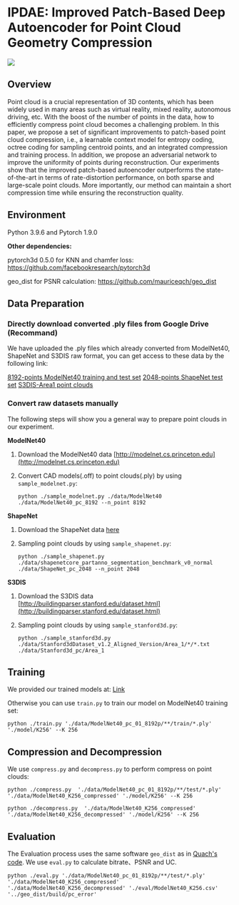 # IPDAE: Improved Patch-Based Deep Autoencoder for Point Cloud Geometry Compression

![](./figure/Teaser.png)

## Overview

Point cloud is a crucial representation of 3D contents, which has been widely used in many areas such as virtual reality, mixed reality, autonomous driving, etc. With the boost of the number of points in the data, how to efficiently compress point cloud becomes a challenging problem. In this paper, we propose a set of significant improvements to patch-based point cloud compression, i.e., a learnable context model for entropy coding, octree coding for sampling centroid points, and an integrated compression and training process. In addition, we propose an adversarial network to improve the uniformity of points during reconstruction. Our experiments show that the improved patch-based autoencoder outperforms the state-of-the-art in terms of rate-distortion performance, on both sparse and large-scale point clouds. More importantly, our method can maintain a short compression time while ensuring the reconstruction quality.

## Environment

Python 3.9.6 and Pytorch 1.9.0

**Other dependencies:**

pytorch3d 0.5.0 for KNN and chamfer loss:	https://github.com/facebookresearch/pytorch3d

geo_dist for PSNR calculation:	https://github.com/mauriceqch/geo_dist

## Data Preparation

### Directly download converted .ply files from Google Drive (Recommand)

We have uploaded the .ply files which already converted from ModelNet40, ShapeNet and S3DIS raw format, you can get access to these data by the following link:

[8192-points ModelNet40 training and test set](https://drive.google.com/file/d/1Isa8seckZ9oNzstlE7VZcd6wVVx8LdMF/view?usp=sharing)
[2048-points ShapeNet test set](https://drive.google.com/file/d/1OzaU01kolBpfRRD0zKESYh67Hh2s2dbD/view?usp=sharing)
[S3DIS-Area1 point clouds](https://drive.google.com/file/d/1etg29uMdV932CYmWijDD7OOupjXRKZJM/view?usp=sharing)



### Convert raw datasets manually

The following steps will show you a general way to prepare point clouds in our experiment.

**ModelNet40**

1. Download the ModelNet40 data [http://modelnet.cs.princeton.edu](http://modelnet.cs.princeton.edu)

2. Convert CAD models(.off) to point clouds(.ply) by using `sample_modelnet.py`:

   ```
   python ./sample_modelnet.py ./data/ModelNet40 ./data/ModelNet40_pc_8192 --n_point 8192
   ```

**ShapeNet**

1. Download the ShapeNet data [here](https://shapenet.cs.stanford.edu/media/shapenetcore_partanno_segmentation_benchmark_v0_normal.zip)

2. Sampling point clouds by using `sample_shapenet.py`:

   ```
   python ./sample_shapenet.py ./data/shapenetcore_partanno_segmentation_benchmark_v0_normal ./data/ShapeNet_pc_2048 --n_point 2048
   ```
**S3DIS**

1. Download the S3DIS data [http://buildingparser.stanford.edu/dataset.html](http://buildingparser.stanford.edu/dataset.html)

2. Sampling point clouds by using `sample_stanford3d.py`:

   ```
   python ./sample_stanford3d.py ./data/Stanford3dDataset_v1.2_Aligned_Version/Area_1/*/*.txt ./data/Stanford3d_pc/Area_1
   ```
## Training

We provided our trained models at: [Link](https://drive.google.com/file/d/1-QgBqI5rjfhxDhkouEs6qU9rSFFSdeW8/view?usp=sharing)

Otherwise you can use `train.py` to train our model on ModelNet40 training set:

```
python ./train.py './data/ModelNet40_pc_01_8192p/**/train/*.ply' './model/K256' --K 256
```


## Compression and Decompression

We use `compress.py` and `decompress.py` to perform compress on point clouds:

```
python ./compress.py  './data/ModelNet40_pc_01_8192p/**/test/*.ply' './data/ModelNet40_K256_compressed' './model/K256' --K 256
```

```
python ./decompress.py  './data/ModelNet40_K256_compressed' './data/ModelNet40_K256_decompressed' './model/K256' --K 256
```

## Evaluation

The Evaluation process uses the same software `geo_dist` as in [Quach's code](https://github.com/mauriceqch/pcc_geo_cnn). We use `eval.py` to calculate bitrate、PSNR and UC.

```
python ./eval.py './data/ModelNet40_pc_01_8192p/**/test/*.ply' './data/ModelNet40_K256_compressed' './data/ModelNet40_K256_decompressed' './eval/ModelNet40_K256.csv'  '../geo_dist/build/pc_error'
```
